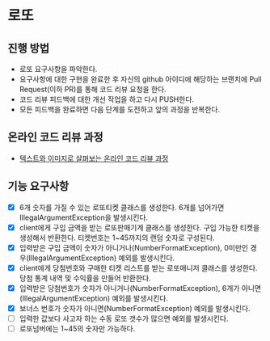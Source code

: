# 로또

## 진행 방법

* 로또 요구사항을 파악한다.
* 요구사항에 대한 구현을 완료한 후 자신의 github 아이디에 해당하는 브랜치에 Pull Request(이하 PR)를 통해 코드 리뷰 요청을 한다.
* 코드 리뷰 피드백에 대한 개선 작업을 하고 다시 PUSH한다.
* 모든 피드백을 완료하면 다음 단계를 도전하고 앞의 과정을 반복한다.

## 온라인 코드 리뷰 과정

* [텍스트와 이미지로 살펴보는 온라인 코드 리뷰 과정](https://github.com/next-step/nextstep-docs/tree/master/codereview)

## 기능 요구사항

- [X] 6개 숫자를 가질 수 있는 로또티켓 클래스를 생성한다. 6개를 넘어가면 IllegalArgumentException을 발생시킨다.
- [X] client에게 구입 금액을 받는 로또판매기계 클래스를 생성한다. 구입 가능한 티켓을 생성해서 반환한다. 티켓번호는 1~45까지의 랜덤 숫자로 구성된다.
- [X] 입력받은 구입 금액이 숫자가 아니거나(NumberFormatException), 0미만인 경우(IllegalArgumentException) 예외를 발생시킨다.
- [X] client에게 당첨번호와 구매한 티켓 리스트를 받는 로또매니저 클래스를 생성한다. 당첨 통계 내역 및 수익률을 만들어 반환한다.
- [X] 입력받은 당첨번호가 숫자가 아니거나(NumberFormatException), 6개가 아니면(IllegalArgumentException) 예외를 발생시킨다.
- [X] 보너스 번호가 숫자가 아니면(NumberFormatException) 예외를 발생시킨다.
- [ ] 입력한 값보다 사고자 하는 수동 로또 갯수가 많으면 예외를 발생시킨다.
- [ ] 로또넘버에는 1~45의 숫자만 가능하다.